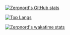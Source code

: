 [![Zerpnord's GitHub stats](https://github-readme-stats.vercel.app/api?username=Zerpnord&show_icons=true&theme=onedark)](https://github.com/anuraghazra/github-readme-stats)

[![Top Langs](https://github-readme-stats.vercel.app/api/top-langs/?username=Zerpnord&theme=onedark)](https://github.com/anuraghazra/github-readme-stats)

[![Zerpnord's wakatime stats](https://github-readme-stats.vercel.app/api/wakatime?username=Zerpnord&theme=onedark)](https://github.com/anuraghazra/github-readme-stats)
